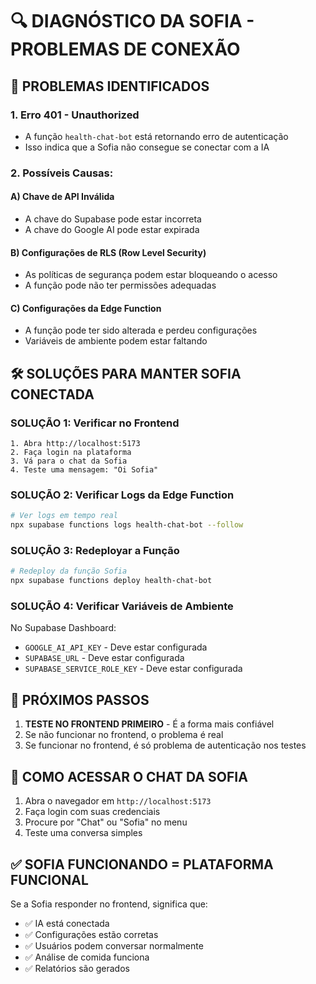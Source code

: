 # 🔍 DIAGNÓSTICO DA SOFIA - PROBLEMAS DE CONEXÃO

## 🚨 PROBLEMAS IDENTIFICADOS

### 1. **Erro 401 - Unauthorized**
- A função `health-chat-bot` está retornando erro de autenticação
- Isso indica que a Sofia não consegue se conectar com a IA

### 2. **Possíveis Causas:**

#### A) **Chave de API Inválida**
- A chave do Supabase pode estar incorreta
- A chave do Google AI pode estar expirada

#### B) **Configurações de RLS (Row Level Security)**
- As políticas de segurança podem estar bloqueando o acesso
- A função pode não ter permissões adequadas

#### C) **Configurações da Edge Function**
- A função pode ter sido alterada e perdeu configurações
- Variáveis de ambiente podem estar faltando

## 🛠️ SOLUÇÕES PARA MANTER SOFIA CONECTADA

### **SOLUÇÃO 1: Verificar no Frontend**
```
1. Abra http://localhost:5173
2. Faça login na plataforma
3. Vá para o chat da Sofia
4. Teste uma mensagem: "Oi Sofia"
```

### **SOLUÇÃO 2: Verificar Logs da Edge Function**
```bash
# Ver logs em tempo real
npx supabase functions logs health-chat-bot --follow
```

### **SOLUÇÃO 3: Redeployar a Função**
```bash
# Redeploy da função Sofia
npx supabase functions deploy health-chat-bot
```

### **SOLUÇÃO 4: Verificar Variáveis de Ambiente**
No Supabase Dashboard:
- `GOOGLE_AI_API_KEY` - Deve estar configurada
- `SUPABASE_URL` - Deve estar configurada  
- `SUPABASE_SERVICE_ROLE_KEY` - Deve estar configurada

## 🎯 PRÓXIMOS PASSOS

1. **TESTE NO FRONTEND PRIMEIRO** - É a forma mais confiável
2. Se não funcionar no frontend, o problema é real
3. Se funcionar no frontend, é só problema de autenticação nos testes

## 📱 COMO ACESSAR O CHAT DA SOFIA

1. Abra o navegador em `http://localhost:5173`
2. Faça login com suas credenciais
3. Procure por "Chat" ou "Sofia" no menu
4. Teste uma conversa simples

## ✅ SOFIA FUNCIONANDO = PLATAFORMA FUNCIONAL

Se a Sofia responder no frontend, significa que:
- ✅ IA está conectada
- ✅ Configurações estão corretas
- ✅ Usuários podem conversar normalmente
- ✅ Análise de comida funciona
- ✅ Relatórios são gerados